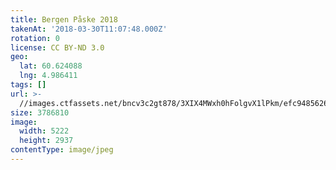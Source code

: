 ```yaml
---
title: Bergen Påske 2018
takenAt: '2018-03-30T11:07:48.000Z'
rotation: 0
license: CC BY-ND 3.0
geo:
  lat: 60.624088
  lng: 4.986411
tags: []
url: >-
  //images.ctfassets.net/bncv3c2gt878/3XIX4MWxh0hFolgvX1lPkm/efc9485626ef9cf80db7e5e430a541a8/bergen-pske-2018_41178936031_o
size: 3786810
image:
  width: 5222
  height: 2937
contentType: image/jpeg
---
```


